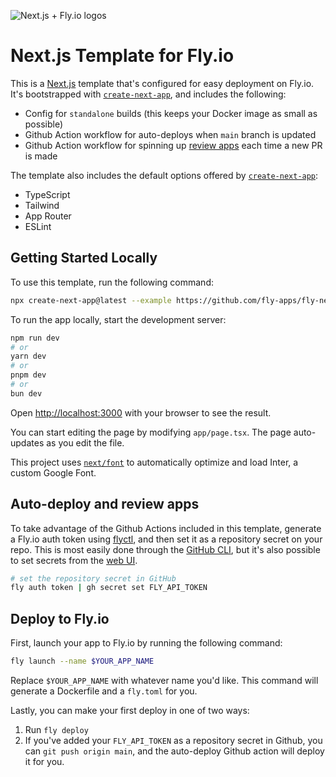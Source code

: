 ![Next.js + Fly.io logos](public/nextjs-flyio2.png)

# Next.js Template for Fly.io
This is a [Next.js](https://nextjs.org/) template that's configured for easy deployment on Fly.io. It's bootstrapped with [`create-next-app`](https://github.com/vercel/next.js/tree/canary/packages/create-next-app), and includes the following:

- Config for `standalone` builds (this keeps your Docker image as small as possible)
- Github Action workflow for auto-deploys when `main` branch is updated
- Github Action workflow for spinning up [review apps](https://fly.io/docs/blueprints/review-apps-guide/) each time a new PR is made

The template also includes the default options offered by [`create-next-app`](https://github.com/vercel/next.js/tree/canary/packages/create-next-app):

- TypeScript
- Tailwind
- App Router
- ESLint


## Getting Started Locally

To use this template, run the following command:

```bash
npx create-next-app@latest --example https://github.com/fly-apps/fly-nextjs-template <your-app-name>
```

To run the app locally, start the development server:

```bash
npm run dev
# or
yarn dev
# or
pnpm dev
# or
bun dev
```

Open [http://localhost:3000](http://localhost:3000) with your browser to see the result.

You can start editing the page by modifying `app/page.tsx`. The page auto-updates as you edit the file.

This project uses [`next/font`](https://nextjs.org/docs/basic-features/font-optimization) to automatically optimize and load Inter, a custom Google Font.

## Auto-deploy and review apps

To take advantage of the Github Actions included in this template, generate a Fly.io auth token using [flyctl](https://fly.io/docs/hands-on/install-flyctl/), and then set it as a repository secret on your repo. This is most easily done through the [GitHub CLI](https://github.com/cli/cli?tab=readme-ov-file#installation), but it's also possible to set secrets from the [web UI](https://docs.github.com/en/actions/security-guides/using-secrets-in-github-actions?tool=webui#creating-secrets-for-a-repository).


```bash
# set the repository secret in GitHub
fly auth token | gh secret set FLY_API_TOKEN
```

## Deploy to Fly.io

First, launch your app to Fly.io by running the following command:

```bash
fly launch --name $YOUR_APP_NAME
```

Replace `$YOUR_APP_NAME` with whatever name you'd like. This command will generate a Dockerfile and a `fly.toml` for you. 

Lastly, you can make your first deploy in one of two ways:

1. Run `fly deploy`
2. If you've added your `FLY_API_TOKEN` as a repository secret in Github, you can `git push origin main`, and the auto-deploy Github action will deploy it for you.